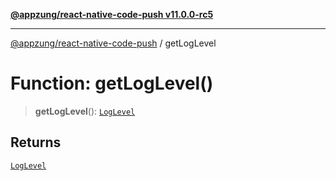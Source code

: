 [**@appzung/react-native-code-push v11.0.0-rc5**](../README.md)

---

[@appzung/react-native-code-push](../README.md) / getLogLevel

# Function: getLogLevel()

> **getLogLevel**(): [`LogLevel`](../enumerations/LogLevel.md)

## Returns

[`LogLevel`](../enumerations/LogLevel.md)
